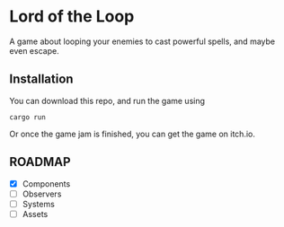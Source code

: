 # Lord of the Loop

A game about looping your enemies to cast powerful spells, and maybe even escape.

## Installation

You can download this repo, and run the game using

```console
cargo run
```

Or once the game jam is finished, you can get the game on itch.io.

## ROADMAP

- [x] Components
- [ ] Observers
- [ ] Systems
- [ ] Assets

